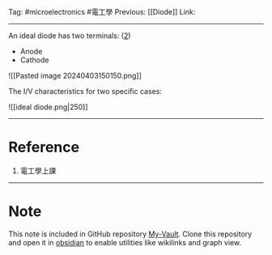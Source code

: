 Tag: #microelectronics #電工學 
Previous: [[Diode]]
Link: 

---

An ideal diode has two terminals: (<u>2</u>)

- Anode
- Cathode

![[Pasted image 20240403150150.png]]

The I/V characteristics for two specific cases:

$$$$

![[ideal diode.png|250]]

---

# Reference

1. 電工學上課

---

# Note

This note is included in GitHub repository [My-Vault](https://github.com/LittleD3092/My-Vault.git). Clone this repository and open it in [obsidian](https://obsidian.md/) to enable utilities like wikilinks and graph view.